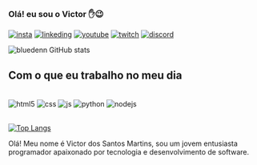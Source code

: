### Olá! eu sou o Victor  ✋😉

[![insta](https://img.shields.io/badge/Instagram-E4405F?style=for-the-badge&logo=instagram&logoColor=white)](https://instagram.com/victor_bluedenn?igshid=ZDdkNTZiNTM=)
[![linkeding](https://img.shields.io/badge/LinkedIn-0077B5?style=for-the-badge&logo=linkedin&logoColor=white)](https://www.linkedin.com/in/victor-martins-a3699a220)
[![youtube](https://img.shields.io/badge/YouTube-FF0000?style=for-the-badge&logo=youtube&logoColor=white)](https://www.youtube.com/@bluedenn9828)
[![twitch](https://img.shields.io/badge/Twitch-9146FF?style=for-the-badge&logo=twitch&logoColor=white)](https://www.twitch.tv/bluedenn18)
[![discord](https://img.shields.io/badge/Discord-7289DA?style=for-the-badge&logo=discord&logoColor=white)](https://discord.gg/Pmtv5BwXRc)


![bluedenn GitHub stats](https://github-readme-stats.vercel.app/api?username=I3Lued3nn&show_icons=true&theme=tokyonight)

## Com o que eu trabalho no meu dia

<div style = "display: inline_block"><br/>
    <img align="center" alt="html5" src="https://img.shields.io/badge/HTML5-E34F26?style=for-the-badge&logo=html5&logoColor=white"/>
    <img align="center" alt="css" src="https://img.shields.io/badge/CSS3-1572B6?style=for-the-badge&logo=css3&logoColor=white"/>
     <img align="center" alt="js" src="https://img.shields.io/badge/JavaScript-F7DF1E?style=for-the-badge&logo=javascript&logoColor=black"/>
      <img align="center" alt="python" src="https://img.shields.io/badge/Python-14354C?style=for-the-badge&logo=python&logoColor=white"/>
      <img align="center" alt="nodejs" src="https://img.shields.io/badge/Node.js-43853D?style=for-the-badge&logo=node.js&logoColor=white"/>
</div><br/>

[![Top Langs](https://github-readme-stats.vercel.app/api/top-langs/?username=I3Lued3nn)](https://github.com/anuraghazra/github-readme-stats)
<br/>

Olá! Meu nome é Victor dos Santos Martins, sou um jovem entusiasta programador apaixonado por tecnologia e desenvolvimento de software.



